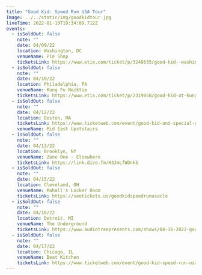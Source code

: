 ```yaml
---
title: "Good Kid: Speed Run USA Tour"
Image: ../../static/img/goodkidtour.jpg
liveTime: 2022-01-19T19:34:09.712Z
events:
  - isSoldOut: false
    note: ""
    date: 04/09/22
    location: Washington, DC
    venueName: Pie Shop
    ticketsLink: https://www.etix.com/ticket/p/3248635/good-kid--washington-pie-shop
  - isSoldOut: false
    note: ""
    date: 04/10/22
    location: Philadelphia, PA
    venueName: Kung Fu Necktie
    ticketsLink: https://www.etix.com/ticket/p/2319858/good-kid-at-kung-fu-necktie-philadelphia-kung-fu-necktie
  - isSoldOut: false
    note: ""
    date: 04/12/22
    location: Boston, MA
    ticketsLink: https://www.ticketweb.com/event/good-kid-and-special-guests-middle-east-upstairs-tickets/11686425?pl=mideastclub
    venueName: Mid East Upststairs
  - isSoldOut: false
    note: ""
    date: 04/13/22
    location: Brooklyn, NY
    venueName: Zone One - Elsewhere
    ticketsLink: https://link.dice.fm/H3JmLfWDnkb
  - isSoldOut: false
    note: ""
    date: 04/15/22
    location: Cleveland, OH
    venueName: Mahall's Locker Room
    ticketsLink: https://seetickets.us/goodkidspeedrunusacle
  - isSoldOut: false
    note: ""
    date: 04/16/22
    location: Detroit, MI
    venueName: The Underground
    ticketsLink: https://www.audiotreepresents.com/shows/04-16-2022-good-kid
  - isSoldOut: false
    note: ""
    date: 04/17/22
    location: Chicago, IL
    venueName: Beat Kitchen
    ticketsLink: https://www.ticketweb.com/event/good-kid-speed-run-usa-beat-kitchen-tickets/11697905?pl=kickstand
---
```

